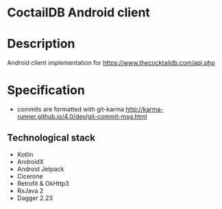 # CoctailDB Android client

# Description

Android client implementation for https://www.thecocktaildb.com/api.php

# Specification

- commits are formatted with git-karma http://karma-runner.github.io/4.0/dev/git-commit-msg.html

## Technological stack

- Kotlin
- AndroidX
- Android Jetpack
- Cicerone
- Retrofit & OkHttp3
- RxJava 2
- Dagger 2.23
